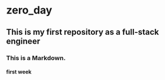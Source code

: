# zero_day
## This is my first repository as a full-stack engineer
### This is a Markdown.
#### first week



